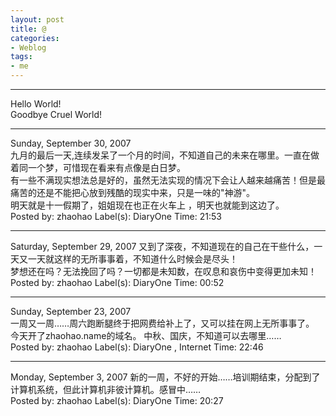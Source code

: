 ```yaml
---
layout: post
title: @
categories:
- Weblog
tags:
- me
---
```

**********
Hello World!    
Goodbye Cruel World!
**********
Sunday, September 30, 2007    
九月的最后一天,连续发呆了一个月的时间，不知道自己的未来在哪里。一直在做着同一个梦，可惜现在看来有点像是白日梦。    
有一些不满现实想法总是好的，虽然无法实现的情况下会让人越来越痛苦！但是最痛苦的还是不能把心放到残酷的现实中来，只是一味的"神游"。    
明天就是十一假期了，姐姐现在也正在火车上 ，明天也就能到这边了。    
Posted by: zhaohao Label(s): DiaryOne Time: 21:53    
**********
Saturday, September 29, 2007
又到了深夜，不知道现在的自己在干些什么，一天又一天就这样的无所事事着，不知道什么时候会是尽头！    
梦想还在吗？无法挽回了吗？一切都是未知数，在叹息和哀伤中变得更加未知！    
Posted by: zhaohao Label(s): DiaryOne Time: 00:52    
**********
Sunday, September 23, 2007    
一周又一周……周六跑断腿终于把网费给补上了，又可以挂在网上无所事事了。 今天开了zhaohao.name的域名。 中秋、国庆，不知道可以去哪里……    
Posted by: zhaohao Label(s): DiaryOne , Internet Time: 22:46    
**********
Monday, September 3, 2007
新的一周，不好的开始……培训期结束，分配到了计算机系统，但此计算机非彼计算机。感冒中……    
Posted by: zhaohao Label(s): DiaryOne Time: 20:27